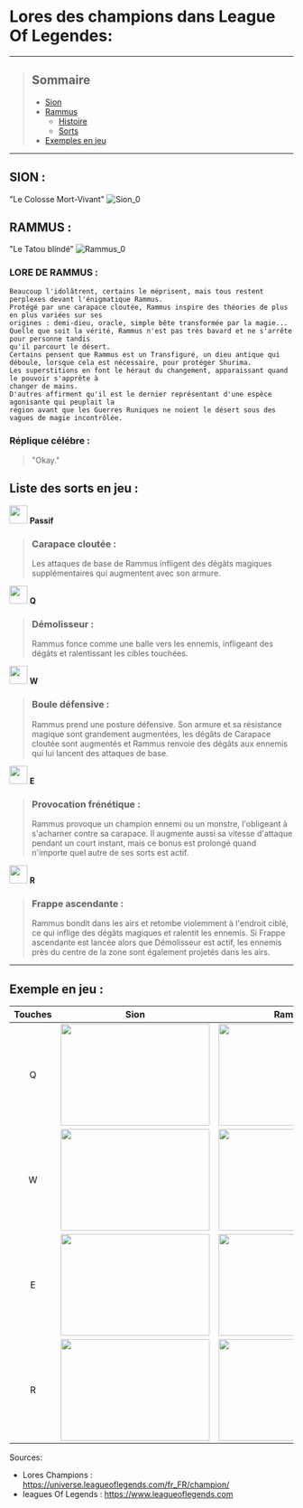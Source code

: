 # Lores des champions dans League Of Legendes:

---

> ## Sommaire
> 
> * [Sion](#sion)
> * [Rammus](#rammus)
>	* [Histoire](#hist_rammus)
>	* [Sorts](#sorts_rammus)
> * [Exemples en jeu](#examples_ingames)


---
## SION : <a name="sion"></a>

"Le Colosse Mort-Vivant"
![Sion_0](https://github.com/CURT-Elien-2326035a/markdown-td1-/assets/145133444/e0a5833e-87aa-42db-b80c-cdbbc5b5dfe3)


## RAMMUS :  <a name="rammus"></a>

"Le Tatou blindé"
![Rammus_0](https://github.com/CURT-Elien-2326035a/markdown-td1-/assets/145133444/a0430fed-8e51-411d-ab08-5223a886334e)

### LORE DE RAMMUS :  <a name="hist_rammus"></a>

~~~
Beaucoup l'idolâtrent, certains le méprisent, mais tous restent perplexes devant l'énigmatique Rammus. 
Protégé par une carapace cloutée, Rammus inspire des théories de plus en plus variées sur ses 
origines : demi-dieu, oracle, simple bête transformée par la magie... 
Quelle que soit la vérité, Rammus n'est pas très bavard et ne s'arrête pour personne tandis 
qu'il parcourt le désert.
Certains pensent que Rammus est un Transfiguré, un dieu antique qui déboule, lorsque cela est nécessaire, pour protéger Shurima. 
Les superstitions en font le héraut du changement, apparaissant quand le pouvoir s'apprête à 
changer de mains. 
D'autres affirment qu'il est le dernier représentant d'une espèce agonisante qui peuplait la 
région avant que les Guerres Runiques ne noient le désert sous des vagues de magie incontrôlée.
~~~

### Réplique célébre :

> "Okay."

## Liste des sorts en jeu :  <a name="sorts_rammus"></a>  
 <img src="https://static.wikia.nocookie.net/leagueoflegends/images/6/63/Rammus_Spiked_Shell.png/revision/latest?cb=20150312023232" width="32" height="32"> **Passif**  
> ### **Carapace cloutée** :
>  Les attaques de base de Rammus infligent des dégâts magiques supplémentaires qui augmentent avec son armure. 
>
 <img src="https://static.wikia.nocookie.net/leagueoflegends/images/1/1a/Rammus_Powerball.png/revision/latest?cb=20150312023510" width="32" height="32"> **Q**  
> ### **Démolisseur** :
>  Rammus fonce comme une balle vers les ennemis, infligeant des dégâts et ralentissant les cibles touchées.
>
 <img src="https://static.wikia.nocookie.net/leagueoflegends/images/a/af/Rammus_Defensive_Ball_Curl.png/revision/latest?cb=20150312020949" width="32" height="32"> **W**  
> ### **Boule défensive** :
>  Rammus prend une posture défensive. Son armure et sa résistance magique sont grandement augmentées, les dégâts de Carapace cloutée sont augmentés et Rammus renvoie des dégâts aux ennemis qui lui lancent des attaques de base.
>
 <img src="https://static.wikia.nocookie.net/leagueoflegends/images/8/89/Rammus_Frenzying_Taunt.png/revision/latest?cb=20170308195431" width="32" height="32"> **E**  
> ### **Provocation frénétique** :
>  Rammus provoque un champion ennemi ou un monstre, l'obligeant à s'acharner contre sa carapace. Il augmente aussi sa vitesse d'attaque pendant un court instant, mais ce bonus est prolongé quand n'importe quel autre de ses sorts est actif.
>
 <img src="https://static.wikia.nocookie.net/leagueoflegends/images/1/19/Rammus_Soaring_Slam.png/revision/latest?cb=20150312023125" width="32" height="32"> **R**  
> ### **Frappe ascendante** :
>  Rammus bondit dans les airs et retombe violemment à l'endroit ciblé, ce qui inflige des dégâts magiques et ralentit les ennemis. Si Frappe ascendante est lancée alors que Démolisseur est actif, les ennemis près du centre de la zone sont également projetés dans les airs.

---

## Exemple en jeu : <a name="examples_ingames"></a>

Touches | Sion | Rammus
:-----:|------|-------
Q      | <img src="https://github.com/CURT-Elien-2326035a/markdown-td1-/assets/146091700/5e5fea71-782a-44bb-9771-f8611fe0c56a" width="264" height="180">      | <img src="https://github.com/CURT-Elien-2326035a/markdown-td1-/assets/146091700/1333d5db-3e9e-4adc-9d74-3b47d138638d" width="264" height="180">
W      | <img src="https://github.com/CURT-Elien-2326035a/markdown-td1-/assets/146091700/8e6bdf3c-9e13-4fe4-b1d7-e0ee15ba4a8e" width="264" height="180">      | <img src="https://github.com/CURT-Elien-2326035a/markdown-td1-/assets/146091700/a080fcbf-8739-412d-928d-89c0dfe22b84" width="264" height="180">
E      | <img src="https://github.com/CURT-Elien-2326035a/markdown-td1-/assets/146091700/2e07e694-a949-4c0a-8da2-035dcd4508c2" width="264" height="180">      | <img src="https://github.com/CURT-Elien-2326035a/markdown-td1-/assets/146091700/deeb0121-8b3b-4204-8b2e-11203b567c6e" width="264" height="180">
R      | <img src="https://media.giphy.com/media/v1.Y2lkPTc5MGI3NjExb2tmczduMHVmbW5tYmw1aTV6d2p1NWJieDczMWNtMnl3N29zaDNkaCZlcD12MV9pbnRlcm5hbF9naWZfYnlfaWQmY3Q9Zw/qzuRQJDkk8336xuZsa/giphy-downsized-large.gif" width="264" height="180">      | <img src="https://media.giphy.com/media/3GBnxeQyeq9FBCaWEx/giphy-downsized.gif" width="264" height="180">



Sources:
- Lores Champions : https://universe.leagueoflegends.com/fr_FR/champion/
- leagues Of Legends : https://www.leagueoflegends.com
